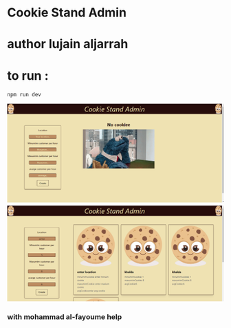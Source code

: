 # Cookie Stand Admin 
# author lujain aljarrah

# to run :
``` 
npm run dev

```
![image](./public/assets/1.png)
![image](./public/assets/2.png)



### with mohammad al-fayoume help